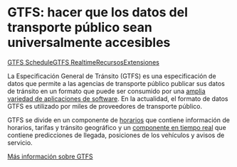 # GTFS: hacer que los datos del transporte público sean universalmente accesibles

<div class="landing-page">
    <a class="button" href="schedule">GTFS Schedule</a><a class="button" href="realtime">GTFS Realtime</a><a class="button" href="resources">Recursos</a><a class="button" href="extensions">Extensiones</a>
</div>

La Especificación General de Tránsito (GTFS) es una especificación de datos que permite a las agencias de transporte público publicar sus datos de tránsito en un formato que puede ser consumido por una [amplia variedad de aplicaciones de software](resources/apps). En la actualidad, el formato de datos GTFS es utilizado por miles de proveedores de transporte público.

GTFS se divide en un componente de [horarios](schedule) que contiene información de horarios, tarifas y tránsito geográfico y un [componente en tiempo real](realtime) que contiene predicciones de llegada, posiciones de los vehículos y avisos de servicio.

[Más información sobre GTFS](background.md)
